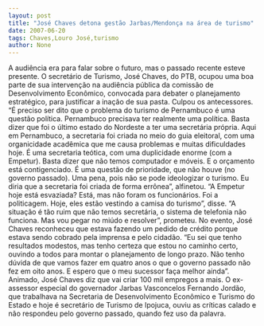 ```yaml
---
layout: post
title: "José Chaves detona gestão Jarbas/Mendonça na área de turismo"
date: 2007-06-20
tags: Chaves,Louro José,turismo
author: None
---
```

A audi&ecirc;ncia era para falar sobre o futuro, mas o passado recente esteve presente.
O secret&aacute;rio de Turismo, Jos&eacute; Chaves, do PTB, ocupou uma boa parte de sua interven&ccedil;&atilde;o na audi&ecirc;ncia p&uacute;blica da comiss&atilde;o de Desenvolvimento Econ&ocirc;mico, convocada para debater o planejamento estrat&eacute;gico, para justificar a ina&ccedil;&atilde;o de sua pasta. Culpou os antecessores.
&ldquo;&Eacute; preciso ser dito que o problema do turismo de Pernambuco &eacute; uma quest&atilde;o pol&iacute;tica. Pernambuco precisava ter realmente uma pol&iacute;tica. Basta dizer que foi o &uacute;ltimo estado do Nordeste a ter uma secret&aacute;ria pr&oacute;pria. Aqui em Pernambuco, a secretaria foi criada no meio do guia eleitoral, com uma organicidade acad&ecirc;mica que me causa problemas e muitas dificuldades hoje. &Eacute; uma secretaria te&oacute;tica, com uma duplicidade enorme (com a Empetur). Basta dizer que n&atilde;o temos computador e m&oacute;veis. E o or&ccedil;amento est&aacute; contigenciado. &Eacute; uma quest&atilde;o de prioridade, que n&atilde;o houve (no governo passado). Uma pena, pois n&atilde;o se pode ideologizar o turismo. Eu diria que a secretaria foi criada de forma err&ocirc;nea&rdquo;, alfinetou.
&ldquo;A Empetur hoje est&aacute; esvaziada? Est&aacute;, mas n&atilde;o foram os funcion&aacute;rios. Foi a politicagem. Hoje, eles est&atilde;o vestindo a camisa do turismo&rdquo;, disse. &ldquo;A situa&ccedil;&atilde;o &eacute; t&atilde;o ruim que n&atilde;o temos secret&aacute;ria, o sistema de telefonia n&atilde;o funciona. Mas vou pegar no mi&uacute;do e resolver&rdquo;, prometeu.
No evento, Jos&eacute; Chaves reconheceu que estava fazendo um pedido de cr&eacute;dito porque estava sendo cobrado pela imprensa e pelo cidad&atilde;o.
&ldquo;Eu sei que tenho resultados modestos, mas tenho certeza que estou no caminho certo, ouvindo a todos para montar o planejamento de longo prazo. N&atilde;o tenho d&uacute;vida de que vamos fazer em quatro anos o que o governo passado n&atilde;o fez em oito anos. E espero que o meu sucessor fa&ccedil;a melhor ainda&rdquo;.
Animado, Jos&eacute; Chaves diz que vai criar 100 mil empregos a mais.
O ex-assessor especial do governador Jarbas Vasconcelos Fernando Jord&atilde;o, que trabalhava na Secretaria de Desenvolvimento Econ&ocirc;mico e Turismo do Estado e hoje &eacute; secret&aacute;rio de Turismo de Ipojuca, ouviu as cr&iacute;ticas calado e n&atilde;o respondeu pelo governo passado, quando fez uso da palavra. 